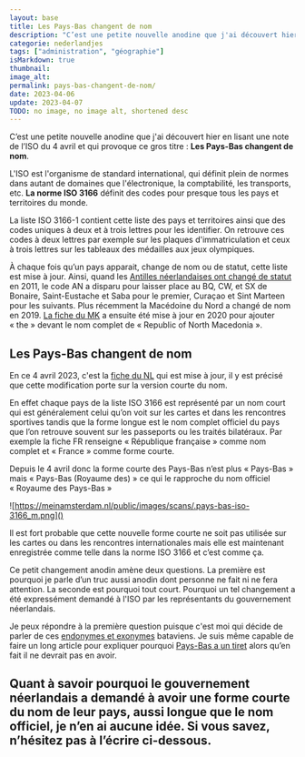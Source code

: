 ```yaml
---
layout: base
title: Les Pays-Bas changent de nom
description: "C’est une petite nouvelle anodine que j'ai découvert hier en lisant une note de l’ISO du 4 avril et qui provoque ce gros titre : Les Pays-Bas changent de "
categorie: nederlandjes
tags: ["administration", "géographie"]
isMarkdown: true
thumbnail: 
image_alt: 
permalink: pays-bas-changent-de-nom/
date: 2023-04-06
update: 2023-04-07
TODO: no image, no image alt, shortened desc
---
```


C’est une petite nouvelle anodine que j'ai découvert hier en lisant une note de l’ISO du 4 avril et qui provoque ce gros titre : **Les Pays-Bas changent de nom**.

L'ISO est l'organisme de standard international, qui définit plein de normes dans autant de domaines que l'électronique, la comptabilité, les transports, etc.  **La norme ISO 3166** définit des codes pour presque tous les pays et territoires du monde. 

La liste ISO 3166-1 contient cette liste des pays et territoires ainsi que des codes uniques à deux et à trois lettres pour les identifier. On retrouve ces codes à deux lettres par exemple sur les plaques d'immatriculation et ceux à trois lettres sur les tableaux des médailles aux jeux olympiques.

À chaque fois qu’un pays apparait, change de nom ou de statut, cette liste est mise à jour. Ainsi, quand les [Antilles néerlandaises ont changé de statut](/nouveaux-codes-iso-hollandais) en 2011, le code AN a disparu pour laisser place au BQ, CW,  et SX de Bonaire, Saint-Eustache et Saba pour le premier, Curaçao et Sint Marteen pour les suivants. Plus récemment la Macédoine du Nord a changé de nom en 2019. [La fiche du MK](https://www.iso.org/obp/ui/#iso:code:3166:MK) a ensuite été mise à jour en 2020 pour ajouter « the » devant le nom complet de « Republic of North Macedonia ». 

## Les Pays-Bas changent de nom

En ce 4 avril 2023, c'est la [fiche du NL](https://www.iso.org/obp/ui/#iso:code:3166:NL) qui est mise à jour, il y est précisé que cette modification porte sur la version courte du nom.

En effet chaque pays de la liste ISO 3166 est représenté par un nom court qui est généralement celui qu’on voit sur les cartes et dans les rencontres sportives tandis que la forme longue est le nom complet officiel du pays que l’on retrouve souvent sur les passeports ou les traités bilatéraux. Par exemple la fiche FR renseigne « République française » comme nom complet et « France » comme forme courte.

Depuis le 4 avril donc la forme courte des Pays-Bas n’est plus « Pays-Bas » mais « Pays-Bas (Royaume des) » ce qui le rapproche du nom officiel « Royaume des Pays-Bas »

![https://meinamsterdam.nl/public/images/scans/.pays-bas-iso-3166_m.png]()<!-- TODO: Add image alt -->

Il est fort probable que cette nouvelle forme courte ne soit pas utilisée sur les cartes ou dans les rencontres internationales mais elle est maintenant enregistrée comme telle dans la norme ISO 3166 et c’est comme ça.

Ce petit changement anodin amène deux questions. La première est pourquoi je parle d’un truc aussi anodin dont personne ne fait ni ne fera attention. La seconde est pourquoi tout court. Pourquoi un tel changement a été expressément demandé à l'ISO par les représentants du gouvernement néerlandais.

Je peux répondre à la première question puisque c'est moi qui décide de parler de ces [endonymes et exonymes](/le-nom-des-villes) bataviens. Je suis même capable de faire un long article pour expliquer pourquoi [Pays-Bas a un tiret](/Le-tiret-des-Pays-Bas) alors qu’en fait il ne devrait pas en avoir.

Quant à savoir pourquoi le gouvernement néerlandais a demandé à avoir une forme courte du nom de leur pays, aussi longue que le nom officiel, je n’en ai aucune idée. Si vous savez, n’hésitez pas à l’écrire ci-dessous.
---